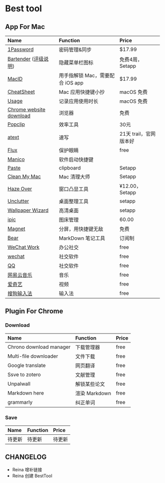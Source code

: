 # Best tool 


## App For Mac

| Name | Function | Price |
| :------ | :------ | :------ |
| [1Password](https://agilebits.com/) | 密码管理&同步 | $17.99 |
| [Bartender](https://setapp.com/apps/bartender) ([评级说明](https://github.com/hzlzh/Best-App/blob/master/Best-App-Mac-Free.md#%E5%85%B3%E4%BA%8E)) | 隐藏菜单栏图标 | 免费4周，Setapp |
| [MacID](https://macid.co/) | 用手指解锁 Mac，需要配合 iOS app | $17.99 |
| [CheatSheet](https://www.mediaatelier.com/CheatSheet/) | Mac 应用快捷键小抄 | macOS 免费 |
| [Usage](https://www.mediaatelier.com/Usage/) | 记录应用使用时长 | macOS 免费 |
| [Chrome website download](https://www.google.com/chrome/thank-you.html?statcb=0&installdataindex=empty) | 浏览器 | 免费 |
| [Popclip](https://itunes.apple.com/cn/app/popclip/id445189367?mt=12) | 效率工具 | 30元
| [atext](http://www.trankynam.com/atext/) | 速写 | 21天 trail，官网版本好 |
| [Flux](https://justgetflux.com/) | 保护眼睛 | free |
| [Manico](https://itunes.apple.com/cn/app/manico/id724472954?mt=12) | 软件启动快捷键 | 
| [Paste](https://setapp.com/apps/paste) | clipboard | Setapp |
| [Clean My Mac](https://setapp.com/apps/cleanmymac-x) | Mac 清理大师 | Setapp |
| [Haze Over](https://setapp.com/apps/hazeover) | 窗口凸显工具 | ¥12.00，Setapp |
| [Unclutter](https://setapp.com/apps/unclutter) | 桌面整理工具 | setapp |
| [Wallpaper Wizard](https://setapp.com/apps/wallpaper-wizard) | 高清桌面 | setapp |
| [ipic](https://itunes.apple.com/cn/app/ipic-image-upload-tool/id1101244278?l=en&mt=12) | 图床管理 | 60.00 |
| [Magnet](https://itunes.apple.com/cn/app/magnet/id441258766?mt=12) | 分屏，用快捷键无敌 | 免费 |
| [Bear](https://itunes.apple.com/cn/app/%E7%86%8A%E6%8E%8C%E8%AE%B0/id1091189122?mt=12) | MarkDown 笔记工具 | 订阅制 |
| [WeChat Work](https://itunes.apple.com/cn/app/%E4%BC%81%E4%B8%9A%E5%BE%AE%E4%BF%A1/id1189898970?mt=12) | 办公社交 | free |
| [wechat](https://itunes.apple.com/cn/app/wechat/id836500024?l=en&mt=12) | 社交软件 | free |
| [QQ](https://itunes.apple.com/cn/app/qq/id451108668?mt=12) | 社交软件 | free |
| [网易云音乐](https://itunes.apple.com/cn/app/%E7%BD%91%E6%98%93%E4%BA%91%E9%9F%B3%E4%B9%90/id944848654?mt=12) | 音乐 | free |
| [爱奇艺](https://itunes.apple.com/cn/app/%E7%88%B1%E5%A5%87%E8%89%BA-%E5%88%9B%E4%B8%9A%E6%97%B6%E4%BB%A3%E5%85%A8%E7%BD%91%E9%A6%96%E6%92%AD/id1012296988?l=en&mt=12) | 视频 | free |
| [搜狗输入法](https://itunes.apple.com/cn/app/%E6%90%9C%E7%8B%97%E8%BE%93%E5%85%A5%E5%8A%A9%E6%89%8B/id702682966?mt=12) | 输入法 | free |


## Plugin For Chrome

### Download

| Name | Function | Price |
| :------ | :------ | :------ |
| Chrono download manager  | 下载管理器 | free |
| Multi-file downloader | 文件下载 | free |
| Google translate | 网页翻译 | free |
| Ssve to zotero | 文献管理 | free | 
| Unpalwall | 解锁某些论文 | free |
| Markdown here | 渲染 Markdown | free |
| grammarly | 纠正单词 | free |

### Save

| Name | Function | Price |
| :------ | :------ | :------ |
| 待更新 | 待更新 | 待更新 |


## CHANGELOG

* Reina 增补链接
* Reina 创建 BestTool

